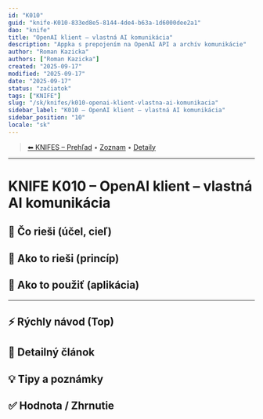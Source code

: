 ```yaml
---
id: "K010"
guid: "knife-K010-833ed8e5-8144-4de4-b63a-1d6000dee2a1"
dao: "knife"
title: "OpenAI klient – vlastná AI komunikácia"
description: "Appka s prepojením na OpenAI API a archív komunikácie"
author: "Roman Kazicka"
authors: ["Roman Kazicka"]
created: "2025-09-17"
modified: "2025-09-17"
date: "2025-09-17"
status: "začiatok"
tags: ["KNIFE"]
slug: "/sk/knifes/k010-openai-klient-vlastna-ai-komunikacia"
sidebar_label: "K010 – OpenAI klient – vlastná AI komunikácia"
sidebar_position: "10"
locale: "sk"
---
```

<!-- body:start -->

<!-- nav:knifes -->
> [⬅ KNIFES – Prehľad](/sk/knifes/knifesOverview) • [Zoznam](../KNIFE_Overview_List.md) • [Detaily](../KNIFE_Overview_Details.md)
---
# KNIFE K010 – OpenAI klient – vlastná AI komunikácia

## 🎯 Čo rieši (účel, cieľ)

## 🧩 Ako to rieši (princíp)

## 🧪 Ako to použiť (aplikácia)

---

## ⚡ Rýchly návod (Top)

## 📜 Detailný článok

## 💡 Tipy a poznámky

## ✅ Hodnota / Zhrnutie
